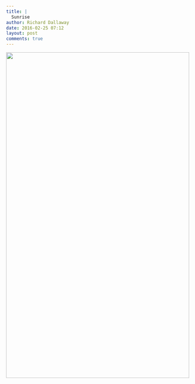 ```yaml
---
title: |
  Sunrise
author: Richard Dallaway
date: 2016-02-25 07:12
layout: post
comments: true
---
```


<div><a href="http://static.skitters.dallaway.com/tp_DSC_0609.JPG"><img src="http://static.skitters.dallaway.com/tp_thumb_DSC_0609.JPG" width="500" height="889"/></a></div>


  
      
